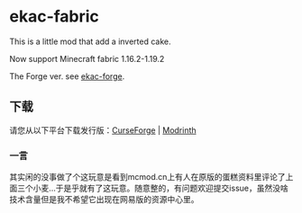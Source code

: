 # ekac-fabric
This is a little mod that add a inverted cake.

Now support Minecraft fabric 1.16.2-1.19.2

The Forge ver. see <a _blank href="https://github.com/xhanhh/ekac-forge">ekac-forge</a>.

## 下载
请您从以下平台下载发行版：<a target="_blank" href="https://www.curseforge.com/minecraft/mc-mods/ekac">CurseForge</a> | <a target="_blank" href="https://modrinth.com/mod/ekac">Modrinth</a>

### 一言
其实闲的没事做了个这玩意是看到mcmod.cn上有人在原版的蛋糕资料里评论了上面三个小麦...于是乎就有了这玩意。随意整的，有问题欢迎提交issue，虽然没啥技术含量但是我不希望它出现在网易版的资源中心里。
